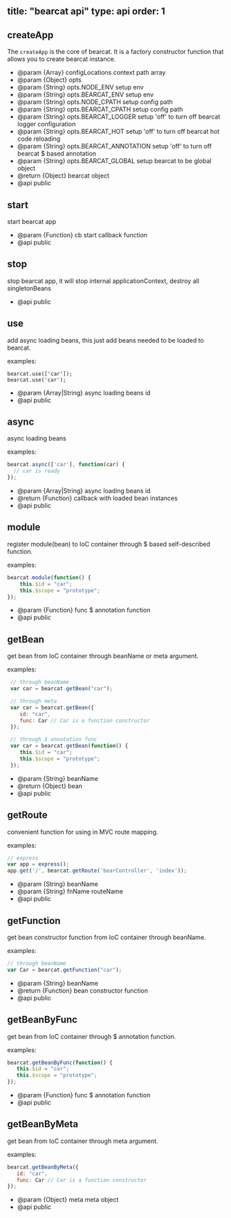 title: "bearcat api"
type: api
order: 1
---

## createApp 

The `createApp` is the core of bearcat. It is a factory constructor function that allows you to create bearcat instance.

 * @param  {Array}  configLocations context path array
 * @param  {Object} opts
 * @param  {String} opts.NODE_ENV            setup env
 * @param  {String} opts.BEARCAT_ENV         setup env
 * @param  {String} opts.NODE_CPATH          setup config path
 * @param  {String} opts.BEARCAT_CPATH       setup config path
 * @param  {String} opts.BEARCAT_LOGGER      setup 'off' to turn off bearcat logger configuration
 * @param  {String} opts.BEARCAT_HOT         setup 'off' to turn off bearcat hot code reloading
 * @param  {String} opts.BEARCAT_ANNOTATION  setup 'off' to turn off bearcat $ based annotation
 * @param  {String} opts.BEARCAT_GLOBAL  	 setup bearcat to be global object
 * @return {Object} bearcat object
 * @api public

 ## start 

start bearcat app  

 * @param  {Function} cb start callback function
 * @api public

 ## stop

stop bearcat app, it will stop internal applicationContext, destroy all singletonBeans

 * @api public

## use

add async loading beans, this just add beans needed to be loaded to bearcat.

examples:  
```
bearcat.use(['car']);
bearcat.use('car');
```

 * @param  {Array|String} async loading beans id
 * @api public

## async

async loading beans

examples:  
```js
bearcat.async(['car'], function(car) {
  // car is ready
});
```

 * @param  {Array|String} async loading beans id
 * @return {Function}     callback with loaded bean instances
 * @api public

## module

register module(bean) to IoC container through $ based self-described function.

examples:
``` js
bearcat.module(function() {
    this.$id = "car";
    this.$scope = "prototype";
});
```

* @param  {Function} func $ annotation function
* @api public

## getBean

get bean from IoC container through beanName or meta argument.

examples:
``` js
 // through beanName
 var car = bearcat.getBean("car");

 // through meta
 var car = bearcat.getBean({
    id: "car",
    func: Car // Car is a function constructor
 });

 // through $ annotation func
 var car = bearcat.getBean(function() {
    this.$id = "car";
    this.$scope = "prototype";
 });
```

 * @param  {String} beanName
 * @return {Object} bean
 * @api public

 ## getRoute

 convenient function for using in MVC route mapping.

 examples:  
 ``` js
 // express
 var app = express();
 app.get('/', bearcat.getRoute('bearController', 'index'));
 ```

 * @param  {String} beanName
 * @param  {String} fnName routeName
 * @api public

 ## getFunction

 get bean constructor function from IoC container through beanName.

 examples:  
 ``` js
 // through beanName
 var Car = bearcat.getFunction("car");
 ```

 * @param  {String}   beanName
 * @return {Function} bean constructor function
 * @api public
 
 ## getBeanByFunc

 get bean from IoC container through $ annotation function.

 examples:  
 ``` js
 bearcat.getBeanByFunc(function() {
    this.$id = "car";
    this.$scope = "prototype";
 });
 ```

 * @param  {Function} func $ annotation function
 * @api public

 ## getBeanByMeta

 get bean from IoC container through meta argument.

 examples:  
 ``` js
 bearcat.getBeanByMeta({
    id: "car",
    func: Car // Car is a function constructor
 });
 ```

 * @param  {Object} meta meta object
 * @api public